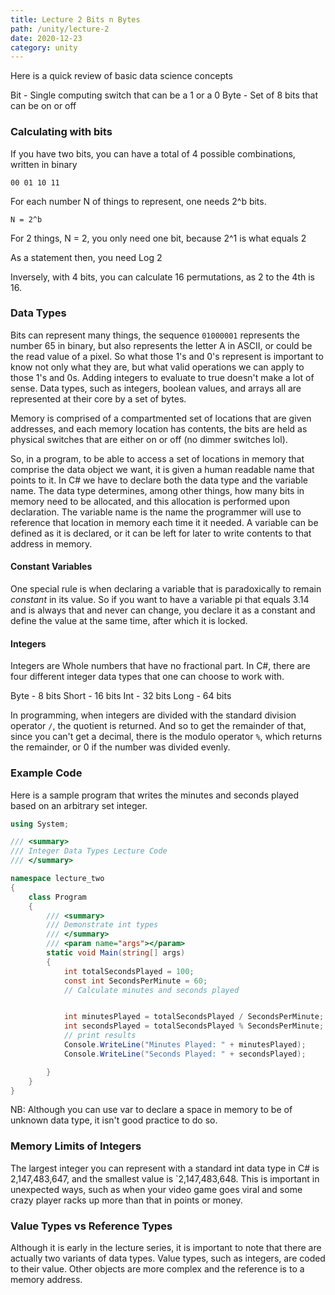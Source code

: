 ```yaml
---
title: Lecture 2 Bits n Bytes
path: /unity/lecture-2
date: 2020-12-23
category: unity
---
```


Here is a quick review of basic data science concepts

Bit - Single computing switch that can be a 1 or a 0
Byte - Set of 8 bits that can be on or off

### Calculating with bits

If you have two bits, you can have a total of 4 possible combinations, written in binary

`00 01 10 11`

For each number N of things to represent, one needs 2^b bits.

`N = 2^b`

For 2 things, N = 2, you only need one bit, because 2^1 is what equals 2

As a statement then, you need Log 2

Inversely, with 4 bits, you can calculate 16 permutations, as 2 to the 4th is 16.

### Data Types

Bits can represent many things, the sequence `01000001` represents the number 65 in binary, but also represents the letter A in ASCII, or could be the read value of a pixel. So what those 1's and 0's represent is important to know not only what they are, but what valid operations we can apply to those 1's and 0s. Adding integers to evaluate to true doesn't make a lot of sense. Data types, such as integers, boolean values, and arrays all are represented at their core by a set of bytes.

Memory is comprised of a compartmented set of locations that are given addresses, and each memory location has contents, the bits are held as physical switches that are either on or off (no dimmer switches lol).

So, in a program, to be able to access a set of locations in memory that comprise the data object we want, it is given a human readable name that points to it. In C# we have to declare both the data type and the variable name. The data type determines, among other things, how many bits in memory need to be allocated, and this allocation is performed upon declaration. The variable name is the name the programmer will use to reference that location in memory each time it it needed. A variable can be defined as it is declared, or it can be left for later to write contents to that address in memory.

#### Constant Variables

One special rule is when declaring a variable that is paradoxically to remain _constant_ in its value. So if you want to have a variable pi that equals 3.14 and is always that and never can change, you declare it as a constant and define the value at the same time, after which it is locked.

#### Integers

Integers are Whole numbers that have no fractional part. In C#, there are four different integer data types that one can choose to work with.

Byte - 8 bits
Short - 16 bits
Int - 32 bits
Long - 64 bits

In programming, when integers are divided with the standard division operator `/`, the quotient is returned. And so to get the remainder of that, since you can't get a decimal, there is the modulo operator `%`, which returns the remainder, or 0 if the number was divided evenly.

### Example Code

Here is a sample program that writes the minutes and seconds played based on an arbitrary set integer.

```c#
using System;

/// <summary>
/// Integer Data Types Lecture Code
/// </summary>

namespace lecture_two
{
    class Program
    {
        /// <summary>
        /// Demonstrate int types
        /// </summary>
        /// <param name="args"></param>
        static void Main(string[] args)
        {
            int totalSecondsPlayed = 100;
            const int SecondsPerMinute = 60;
            // Calculate minutes and seconds played


            int minutesPlayed = totalSecondsPlayed / SecondsPerMinute;
            int secondsPlayed = totalSecondsPlayed % SecondsPerMinute;
            // print results
            Console.WriteLine("Minutes Played: " + minutesPlayed);
            Console.WriteLine("Seconds Played: " + secondsPlayed);

        }
    }
}
```

NB: Although you can use var to declare a space in memory to be of unknown data type, it isn't good practice to do so.

### Memory Limits of Integers

The largest integer you can represent with a standard int data type in C# is 2,147,483,647, and the smallest value is `2,147,483,648. This is important in unexpected ways, such as when your video game goes viral and some crazy player racks up more than that in points or money.

### Value Types vs Reference Types

Although it is early in the lecture series, it is important to note that there are actually two variants of data types. Value types, such as integers, are coded to their value. Other objects are more complex and the reference is to a memory address.
